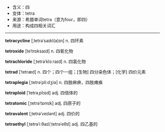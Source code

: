 - <span class="definition">含义：四</span>
- <span class="definition">变体：tetra</span>
- <span class="definition">来源：希腊单词tetra（意为four，即四）</span>
- <span class="definition">用途：构成四相关词汇</span>

---

<span class="vocabulary">**tetracycline**</span> [ˌtetrəˈsaɪkl(a)ɪn] n. 四环素

<span class="vocabulary">**tetroxide**</span> [teˈtrɒksaɪd] n. 四氧化物

<span class="vocabulary">**tetrachloride**</span> [ˌtetrəˈklɔːraɪd] n. 四氯化物

<span class="vocabulary">**tetrad**</span> [ˈtetræd] n. 四个；四个一组；[生物] 四分染色体；[化学] 四价元素

<span class="vocabulary">**tetraplegia**</span> [ˌtetrəˈpliːdʒiə] n. 四肢麻痹，四肢瘫痪

<span class="vocabulary">**tetraploid**</span> [ˈtetrəˌplɔɪd] adj. 四倍体的

<span class="vocabulary">**tetratomic**</span> [ˌtetrəˈtɒmɪk] adj. 四原子的

<span class="vocabulary">**tetravalent**</span> [ˌtetrəˈveɪlənt] adj. 四价的

<span class="vocabulary">**tetraethyl**</span> [ˌtetrəˈiːθaɪl/ˌtetrəˈeθɪl] adj. 四乙基的

